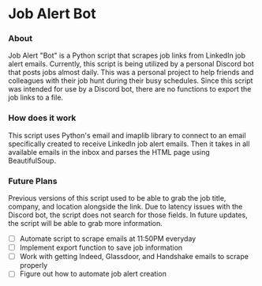 # Job Alert Bot

### About
Job Alert "Bot" is a Python script that scrapes job links from LinkedIn job alert emails. Currently, this script is being utilized by a personal Discord bot that posts jobs almost daily. This was a personal project to help friends and colleagues with their job hunt during their busy schedules. Since this script was intended for use by a Discord bot, there are no functions to export the job links to a file.

### How does it work
This script uses Python's email and imaplib library to connect to an email specifically created to receive LinkedIn job alert emails. Then it takes in all available emails in the inbox and parses the HTML page using BeautifulSoup. 

### Future Plans
Previous versions of this script used to be able to grab the job title, company, and location alongside the link. Due to latency issues with the Discord bot, the script does not search for those fields. In future updates, the script will be able to grab more information.

- [ ] Automate script to scrape emails at 11:50PM everyday
- [ ] Implement export function to save job information
- [ ] Work with getting Indeed, Glassdoor, and Handshake emails to scrape properly
- [ ] Figure out how to automate job alert creation
